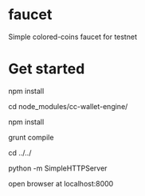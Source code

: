 faucet
======

Simple colored-coins faucet for testnet


Get started
===========

npm install

cd node_modules/cc-wallet-engine/

npm install

grunt compile

cd ../../

python -m SimpleHTTPServer

open browser at localhost:8000
